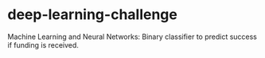 # deep-learning-challenge
Machine Learning and Neural Networks: Binary classifier to predict success if funding is received.
